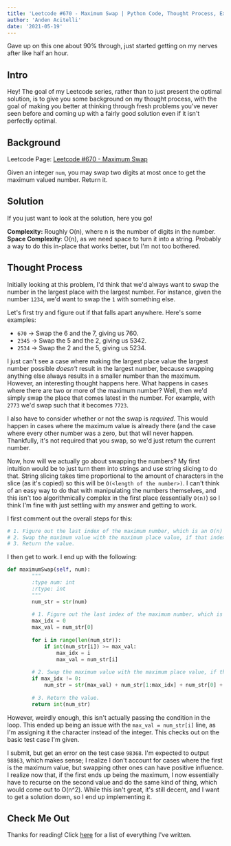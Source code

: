 ```yaml
---
title: 'Leetcode #670 - Maximum Swap | Python Code, Thought Process, Explanation'
author: 'Anden Acitelli'
date: '2021-05-19'
---
```


Gave up on this one about 90% through, just started getting on my nerves after like half an hour. 

## Intro
Hey! The goal of my Leetcode series, rather than to just present the optimal solution, is to give you some background on my thought process, with the goal of making you better at thinking through fresh problems you've never seen before and coming up with a fairly good solution even if it isn't perfectly optimal. 

## Background

Leetcode Page: [Leetcode #670 - Maximum Swap](https://leetcode.com/problems/maximum-swap/)

Given an integer `num`, you may swap two digits at most once to get the maximum valued number. Return it. 

## Solution
If you just want to look at the solution, here you go! 

**Complexity:** Roughly O(n), where n is the number of digits in the number.
**Space Complexity**: O(n), as we need space to turn it into a string. Probably a way to do this in-place that works better, but I'm not too bothered. 

## Thought Process
Initially looking at this problem, I'd think that we'd always want to swap the number in the largest place with the largest number. For instance, given the number `1234`, we'd want to swap the `1` with something else. 

Let's first try and figure out if that falls apart anywhere. Here's some examples:
- `670` -> Swap the 6 and the 7, giving us 760. 
- `2345` -> Swap the 5 and the 2, giving us 5342.  
- `2534` -> Swap the 2 and the 5, giving us 5234. 

I just can't see a case where making the largest place value the largest number possible *doesn't* result in the largest number, because swapping anything else always results in a smaller number than the maximum. However, an interesting thought happens here. What happens in cases where there are two or more of the maximum number? Well, then we'd simply swap the place that comes latest in the number. For example, with `2773` we'd swap such that it becomes `7723`. 

I also have to consider whether or not the swap is *required*. This would happen in cases where the maximum value is already there (and the case where every other number was a zero, but that will never happen. Thankfully, it's not required that you swap, so we'd just return the current number. 

Now, how will we actually go about swapping the numbers? My first intuition would be to just turn them into strings and use string slicing to do that. String slicing takes time proportional to the amount of characters in the slice (as it's copied) so this will be `O(<length of the number>)`. I can't think of an easy way to do that with manipulating the numbers themselves, and this isn't too algorithmically complex in the first place (essentially `O(n)`) so I think I'm fine with just settling with my answer and getting to work. 

I first comment out the overall steps for this: 
```python
# 1. Figure out the last index of the maximum number, which is an O(n) loop.   
# 2. Swap the maximum value with the maximum place value, if that index isn't 0. 
# 3. Return the value. 
```

I then get to work. I end up with the following:

```python
def maximumSwap(self, num):
        """
        :type num: int
        :rtype: int
        """
        num_str = str(num)
        
        # 1. Figure out the last index of the maximum number, which is an O(n) loop.
        max_idx = 0
        max_val = num_str[0]
        
        for i in range(len(num_str)):
            if int(num_str[i]) >= max_val:
                max_idx = i
                max_val = num_str[i]
        
        # 2. Swap the maximum value with the maximum place value, if that index isn't 0. 
        if max_idx != 0:
            num_str = str(max_val) + num_str[1:max_idx] + num_str[0] + num_str[max_idx + 1:]
        
        # 3. Return the value. 
        return int(num_str)
```

However, weirdly enough, this isn't actually passing the condition in the loop. This ended up being an issue with the `max_val = num_str[i]` line, as I'm assigning it the character instead of the integer. This checks out on the basic test case I'm given. 

I submit, but get an error on the test case `98368`. I'm expected to output `98863`, which makes sense; I realize I don't account for cases where the first is the maximum value, but swapping other ones can have positive influence. I realize now that, if the first ends up being the maximum, I now essentially have to recurse on the second value and do the same kind of thing, which would come out to O(n^2). While this isn't great, it's still decent, and I want to get a solution down, so I end up implementing it. 

## Check Me Out
Thanks for reading! Click [here](/blog) for a list of everything I've written. 